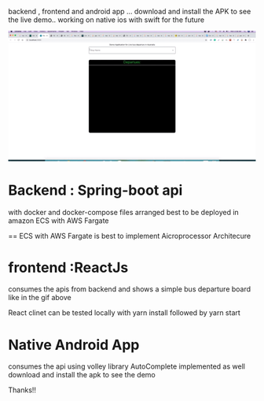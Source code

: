 backend , frontend and android app ... download and install the APK to see the live demo.. working on native ios with swift for the future

![](files/demo.gif)

# Backend : Spring-boot api

with docker and docker-compose files
arranged best to be deployed in amazon ECS with AWS Fargate

== ECS with AWS Fargate is best to implement Aicroprocessor Architecure

# frontend :ReactJs

consumes the apis from backend and shows a simple bus departure board like in the gif above

React clinet can be tested locally with yarn install followed by yarn start

# Native Android App

consumes the api using volley library
AutoComplete implemented as well
download and install the apk to see the demo

Thanks!!
